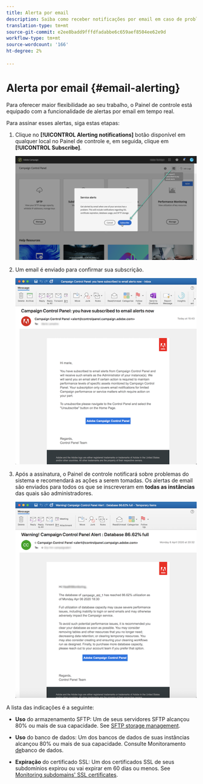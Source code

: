 ```yaml
---
title: Alerta por email
description: Saiba como receber notificações por email em caso de problemas com as instâncias de Campanha
translation-type: tm+mt
source-git-commit: e2ee8badd9fffdfadabbe6c659aef8504ee62e9d
workflow-type: tm+mt
source-wordcount: '166'
ht-degree: 2%

---
```



# Alerta por email {#email-alerting}

Para oferecer maior flexibilidade ao seu trabalho, o Painel de controle está equipado com a funcionalidade de alertas por email em tempo real.

Para assinar esses alertas, siga estas etapas:

1. Clique no **[!UICONTROL Alerting notifications]** botão disponível em qualquer local no Painel de controle e, em seguida, clique em **[!UICONTROL Subscribe]**.

   ![](assets/subscribing.png)

1. Um email é enviado para confirmar sua subscrição.

   ![](assets/email_subscription.png)

1. Após a assinatura, o Painel de controle notificará sobre problemas do sistema e recomendará as ações a serem tomadas. Os alertas de email são enviados para todos os que se inscreveram em **todas as instâncias** das quais são administradores.

   ![](assets/alert_sample.png)


A lista das indicações é a seguinte:

* **Uso** do armazenamento SFTP: Um de seus servidores SFTP alcançou 80% ou mais de sua capacidade. See [SFTP storage management](../../sftp/using/sftp-storage-management.md).

* **Uso** do banco de dados: Um dos bancos de dados de suas instâncias alcançou 80% ou mais de sua capacidade. Consulte Monitoramento [de](../../performance-monitoring/using/database-monitoring.md)banco de dados.

* **Expiração** do certificado SSL: Um dos certificados SSL de seus subdomínios expirou ou vai expirar em 60 dias ou menos. See [Monitoring subdomains&#39; SSL certificates](../../subdomains-certificates/using/monitoring-ssl-certificates.md).

